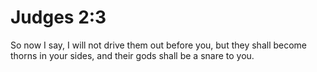 # Judges 2:3

So now I say, I will not drive them out before you, but they shall become thorns in your sides, and their gods shall be a snare to you.
